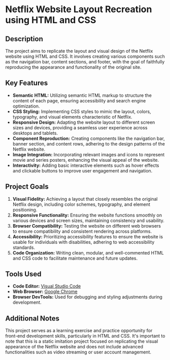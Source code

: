 # Netflix Website Layout Recreation using HTML and CSS

## Description

The project aims to replicate the layout and visual design of the Netflix website using HTML and CSS. It involves creating various components such as the navigation bar, content sections, and footer, with the goal of faithfully reproducing the appearance and functionality of the original site.

## Key Features

- **Semantic HTML:** Utilizing semantic HTML markup to structure the content of each page, ensuring accessibility and search engine optimization.
- **CSS Styling:** Implementing CSS styles to mimic the layout, colors, typography, and visual elements characteristic of Netflix.
- **Responsive Design:** Adapting the website layout to different screen sizes and devices, providing a seamless user experience across desktops and tablets.
- **Component Reproduction:** Creating components like the navigation bar, banner section, and content rows, adhering to the design patterns of the Netflix website.
- **Image Integration:** Incorporating relevant images and icons to represent movie and series posters, enhancing the visual appeal of the website.
- **Interactivity:** Adding basic interactive elements such as hover effects and clickable buttons to improve user engagement and navigation.

## Project Goals

1. **Visual Fidelity:** Achieving a layout that closely resembles the original Netflix design, including color schemes, typography, and element positioning.
2. **Responsive Functionality:** Ensuring the website functions smoothly on various devices and screen sizes, maintaining consistency and usability.
3. **Browser Compatibility:** Testing the website on different web browsers to ensure compatibility and consistent rendering across platforms.
4. **Accessibility:** Prioritizing accessibility features to ensure the website is usable for individuals with disabilities, adhering to web accessibility standards.
5. **Code Organization:** Writing clean, modular, and well-commented HTML and CSS code to facilitate maintenance and future updates.

## Tools Used

- **Code Editor:** [Visual Studio Code](https://code.visualstudio.com/)
- **Web Browser:** [Google Chrome](https://www.google.com/chrome/)
- **Browser DevTools:** Used for debugging and styling adjustments during development.

## Additional Notes

This project serves as a learning exercise and practice opportunity for front-end development skills, particularly in HTML and CSS. It's important to note that this is a static imitation project focused on replicating the visual appearance of the Netflix website and does not include advanced functionalities such as video streaming or user account management.

